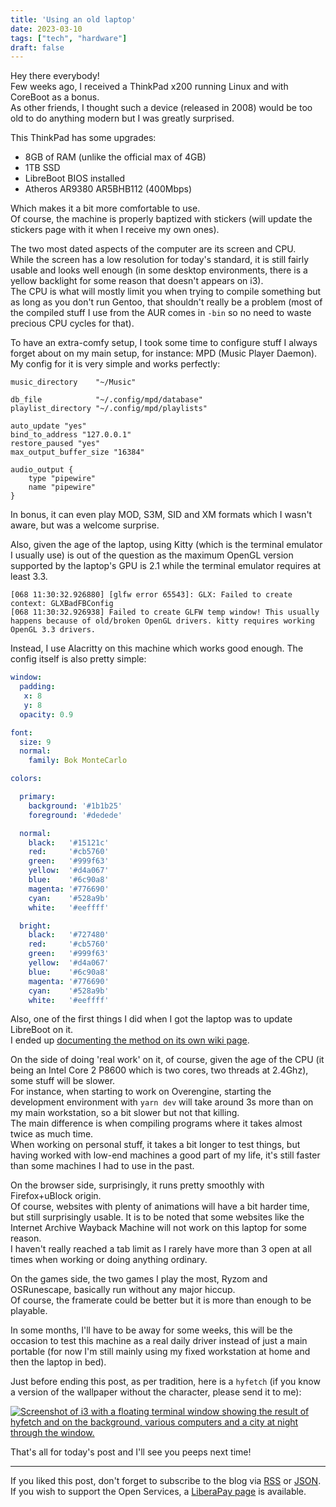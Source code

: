 ```yaml
---
title: 'Using an old laptop'
date: 2023-03-10
tags: ["tech", "hardware"]
draft: false
---
```


Hey there everybody!  
Few weeks ago, I received a ThinkPad x200 running Linux and with CoreBoot as a bonus.  
As other friends, I thought such a device (released in 2008) would be too old to do anything modern but I was greatly surprised.

This ThinkPad has some upgrades:

 - 8GB of RAM (unlike the official max of 4GB)
 - 1TB SSD
 - LibreBoot BIOS installed
 - Atheros AR9380 AR5BHB112 (400Mbps)

Which makes it a bit more comfortable to use.  
Of course, the machine is properly baptized with stickers (will update the stickers page with it when I receive my own ones).  

The two most dated aspects of the computer are its screen and CPU.  
While the screen has a low resolution for today's standard, it is still fairly usable and looks well enough (in some desktop environments, there is a yellow backlight for some reason that doesn't appears on i3).  
The CPU is what will mostly limit you when trying to compile something but as long as you don't run Gentoo, that shouldn't really be a problem (most of the compiled stuff I use from the AUR comes in `-bin` so no need to waste precious CPU cycles for that).

To have an extra-comfy setup, I took some time to configure stuff I always forget about on my main setup, for instance: MPD (Music Player Daemon).  
My config for it is very simple and works perfectly:
```
music_directory    "~/Music"

db_file            "~/.config/mpd/database"
playlist_directory "~/.config/mpd/playlists"

auto_update "yes"
bind_to_address "127.0.0.1"
restore_paused "yes"
max_output_buffer_size "16384"

audio_output {
    type "pipewire"
    name "pipewire"
}
```

In bonus, it can even play MOD, S3M, SID and XM formats which I wasn't aware, but was a welcome surprise.

Also, given the age of the laptop, using Kitty (which is the terminal emulator I usually use) is out of the question as the maximum OpenGL version supported by the laptop's GPU is 2.1 while the terminal emulator requires at least 3.3.
```
[068 11:30:32.926880] [glfw error 65543]: GLX: Failed to create context: GLXBadFBConfig
[068 11:30:32.926938] Failed to create GLFW temp window! This usually happens because of old/broken OpenGL drivers. kitty requires working OpenGL 3.3 drivers.
```

Instead, I use Alacritty on this machine which works good enough. The config itself is also pretty simple:
```yml
window:
  padding:
   x: 8
   y: 8
  opacity: 0.9

font:
  size: 9
  normal:
    family: Bok MonteCarlo

colors:

  primary:
    background: '#1b1b25'
    foreground: '#dedede'

  normal:
    black:   '#15121c'
    red:     '#cb5760'
    green:   '#999f63'
    yellow:  '#d4a067'
    blue:    '#6c90a8'
    magenta: '#776690'
    cyan:    '#528a9b'
    white:   '#eeffff'

  bright:
    black:   '#727480'
    red:     '#cb5760'
    green:   '#999f63'
    yellow:  '#d4a067'
    blue:    '#6c90a8'
    magenta: '#776690'
    cyan:    '#528a9b'
    white:   '#eeffff'
```

Also, one of the first things I did when I got the laptop was to update LibreBoot on it.  
I ended up [documenting the method on its own wiki page](/wiki/documentation/x200).

On the side of doing 'real work' on it, of course, given the age of the CPU (it being an Intel Core 2 P8600 which is two cores, two threads at 2.4Ghz), some stuff will be slower.  
For instance, when starting to work on Overengine, starting the development environment with `yarn dev` will take around 3s more than on my main workstation, so a bit slower but not that killing.  
The main difference is when compiling programs where it takes almost twice as much time.  
When working on personal stuff, it takes a bit longer to test things, but having worked with low-end machines a good part of my life, it's still faster than some machines I had to use in the past.  

On the browser side, surprisingly, it runs pretty smoothly with Firefox+uBlock origin.  
Of course, websites with plenty of animations will have a bit harder time, but still surprisingly usable. It is to be noted that some websites like the Internet Archive Wayback Machine will not work on this laptop for some reason.  
I haven't really reached a tab limit as I rarely have more than 3 open at all times when working or doing anything ordinary.

On the games side, the two games I play the most, Ryzom and OSRunescape, basically run without any major hiccup.  
Of course, the framerate could be better but it is more than enough to be playable.

In some months, I'll have to be away for some weeks, this will be the occasion to test this machine as a real daily driver instead of just a main portable (for now I'm still mainly using my fixed workstation at home and then the laptop in bed).  

Just before ending this post, as per tradition, here is a `hyfetch` (if you know a version of the wallpaper without the character, please send it to me):

[![Screenshot of i3 with a floating terminal window showing the result of hyfetch and on the background, various computers and a city at night through the window.](https://bm.777.tf/web/blog/fetch-clean.png)](https://bm.777.tf/web/blog/fetch-clean.png)

That's all for today's post and I'll see you peeps next time!

---

If you liked this post, don't forget to subscribe to the blog via [RSS](/blog/index.xml) or [JSON](/blog/index.json).  
If you wish to support the Open Services, a [LiberaPay page](https://liberapay.com/Jae) is available.
